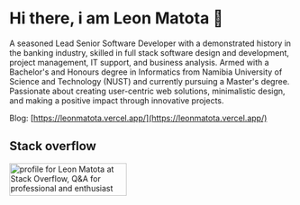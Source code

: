 # Hi there, i am Leon Matota <span class="wave">👋</span>

A seasoned Lead Senior Software Developer with a demonstrated history in the banking industry, skilled in full stack software design and development, project management, IT support, and business analysis. Armed with a Bachelor's and Honours degree in Informatics from Namibia University of Science and Technology (NUST) and currently pursuing a Master's degree. Passionate about creating user-centric web solutions, minimalistic design, and making a positive impact through innovative projects.

Blog: [https://leonmatota.vercel.app/](https://leonmatota.vercel.app/)

## Stack overflow

<a href="https://stackoverflow.com/users/8646962/leon-matota"><img src="https://stackoverflow.com/users/flair/8646962.png" width="208" height="58" alt="profile for Leon Matota at Stack Overflow, Q&amp;A for professional and enthusiast programmers" title="profile for Leon Matota at Stack Overflow, Q&amp;A for professional and enthusiast programmers"></a>
